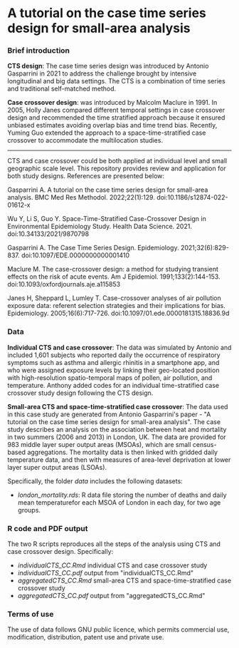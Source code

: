 # A tutorial on the case time series design for small-area analysis

### Brief introduction

**CTS design**: The case time series design was introduced by Antonio Gasparrini in 2021 to address the challenge brought by intensive longitudinal and big data settings. The CTS is a combination of time series and traditional self-matched method.

**Case crossover design**: was introduced by Malcolm Maclure in 1991. In 2005, Holly Janes compared different temporal settings in case crossover design and recommended the time stratified approach because it ensured unbiased estimates avoiding overlap bias and time trend bias. Recently, Yuming Guo extended the approach to a space-time-stratified case crossover to accommodate the multilocation studies. 


------------------------------------------------------------------------

CTS and case crossover could be both applied at individual level and small geographic scale level. This repository provides review and application for both study designs. References are presented below: 

Gasparrini A. A tutorial on the case time series design for small-area analysis. BMC Med Res Methodol. 2022;22(1):129. doi:10.1186/s12874-022-01612-x

Wu Y, Li S, Guo Y. Space-Time-Stratified Case-Crossover Design in Environmental Epidemiology Study. Health Data Science. 2021. doi:10.34133/2021/9870798

Gasparrini A. The Case Time Series Design. Epidemiology. 2021;32(6):829-837. doi:10.1097/EDE.0000000000001410

Maclure M. The case-crossover design: a method for studying transient effects on the risk of acute events. Am J Epidemiol. 1991;133(2):144-153. doi:10.1093/oxfordjournals.aje.a115853

Janes H, Sheppard L, Lumley T. Case-crossover analyses of air pollution exposure data: referent selection strategies and their implications for bias. Epidemiology. 2005;16(6):717-726. doi:10.1097/01.ede.0000181315.18836.9d

### Data

**Individual CTS and case crossover**: The data was simulated by Antonio and included 1,601 subjects who reported daily the occurrence of respiratory symptoms such as asthma and allergic rhinitis in a smartphone app, and who were assigned exposure levels by linking their geo-located position with high-resolution spatio-temporal maps of pollen, air pollution, and temperature. Anthony added codes for an individual time-stratified case crossover study design following the CTS design.

**Small-area CTS and space-time-stratified case crossover**: The data used in this case study are generated from Antonio Gasparrini's paper - "A tutorial on the case time series design for small-area analysis". The case study describes an analysis on the association between heat and mortality in two summers (2006 and 2013) in London, UK. The data are provided for 983 middle layer super output areas (MSOAs), which are small census-based aggregations. The mortality data is then linked with gridded daily temperature data, and then with measures of area-level deprivation at lower layer super output areas (LSOAs).


Specifically, the folder *data* includes the following datasets:

-  *london_mortality.rds*: R data file storing the number of deaths and daily mean temperaturefor each MSOA of London in each day, for two age groups.


### R code and PDF output

The two R scripts reproduces all the steps of the analysis using CTS and case crossover design. Specifically:

-   *individualCTS_CC.Rmd* individual CTS and case crossover study
-   *individualCTS_CC.pdf* output from "individualCTS_CC.Rmd"
-   *aggregatedCTS_CC.Rmd* small-area CTS and space-time-stratified case crossover study
-   *aggregatedCTS_CC.pdf* output from "aggregatedCTS_CC.Rmd"



### Terms of use

The use of data follows GNU public licence, which permits commercial use, modification, distribution, patent use and private use. 


